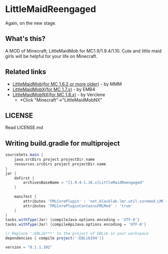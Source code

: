# LittleMaidReengaged
Again, on the new stage.

## What's this?
A MOD of Minecraft; LittleMaidMob for MC1.9/1.9.4/1.10. Cute and little maid girls will be helpful for your life on Minecraft.

## Related links
* [LittleMaidMob(for MC 1.6.2 or more older)](http://forum.minecraftuser.jp/viewtopic.php?t=176) - by MMM
* [LittleMaidMobX(for MC 1.7.x)](http://forum.minecraftuser.jp/viewtopic.php?t=23347) - by EMB4
* [LittleMaidMobNX(for MC 1.8.x)](http://el-blacklab.net/) - by Verclene
  + \*Click "Minecraft"->"LittleMaidMobNX"

## LICENSE
Read LICENSE.md

## Writing build.gradle for multiproject

```gradle:build.gradle
sourceSets.main {
	java.srcDirs project.projectDir.name
	resources.srcDirs project.projectDir.name
}
jar {
	doFirst {
		archivesBaseName = "[1.9.4-1.10.x]LittleMaidReengaged"
	}
	
	manifest {
		attributes 'FMLCorePlugin' : 'net.blacklab.lmr.util.coremod.LMRECoremod'
		attributes 'FMLCorePluginContainsFMLMod' : 'true'
	}
}
tasks.withType(Jar) {compileJava.options.encoding = 'UTF-8'}
tasks.withType(Jar) {compileApiJava.options.encoding = 'UTF-8'}

// Replace ':EBLib***' to the project of EBLib in your workspace 
dependencies { compile project(':EBLib194')}

version = "8.1.1.102"
```